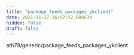 ```yaml
---
title: "package_feeds_packages_ykclient"
date: 2021-11-27 16:02:52.084634
hidden: false
draft: false
---
```


ath79/generic/package_feeds_packages_ykclient

